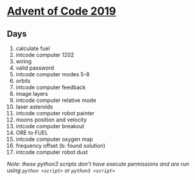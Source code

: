 # [Advent of Code 2019](https://adventofcode.com/2019)

## Days

1) calculate fuel
2) intcode computer 1202
3) wiring
4) valid password
5) intcode computer modes 5-8
7) orbits
7) intcode computer feedback
8) image layers
9) intcode computer relative mode
10) laser asteroids
11) intcode computer robot painter
12) moons position and velocity
13) intcode computer breakout
14) ORE to FUEL
15) intcode computer oxygen map
16) frequency offset (b: found solution)
17) intcode computer robot dust

*Note: these python3 scripts don't have execute permissions and are run using `python <script>` or `python3 <script>`*

